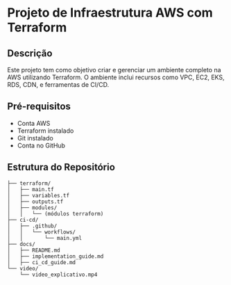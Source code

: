 # Projeto de Infraestrutura AWS com Terraform

## Descrição
Este projeto tem como objetivo criar e gerenciar um ambiente completo na AWS utilizando Terraform. O ambiente inclui recursos como VPC, EC2, EKS, RDS, CDN, e ferramentas de CI/CD.

## Pré-requisitos
- Conta AWS
- Terraform instalado
- Git instalado
- Conta no GitHub

## Estrutura do Repositório
```plaintext
├── terraform/
│   ├── main.tf
│   ├── variables.tf
│   ├── outputs.tf
│   ├── modules/
│   │   └── (módulos terraform)
├── ci-cd/
│   ├── .github/
│   │   └── workflows/
│   │       └── main.yml
├── docs/
│   ├── README.md
│   ├── implementation_guide.md
│   ├── ci_cd_guide.md
└── video/
    └── video_explicativo.mp4